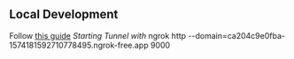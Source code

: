 ## Local Development

Follow [this guide](https://slack.dev/node-slack-sdk/tutorials/local-development#using-a-local-request-url-for-development)
_Starting Tunnel with_
ngrok http --domain=ca204c9e0fba-1574181592710778495.ngrok-free.app 9000
